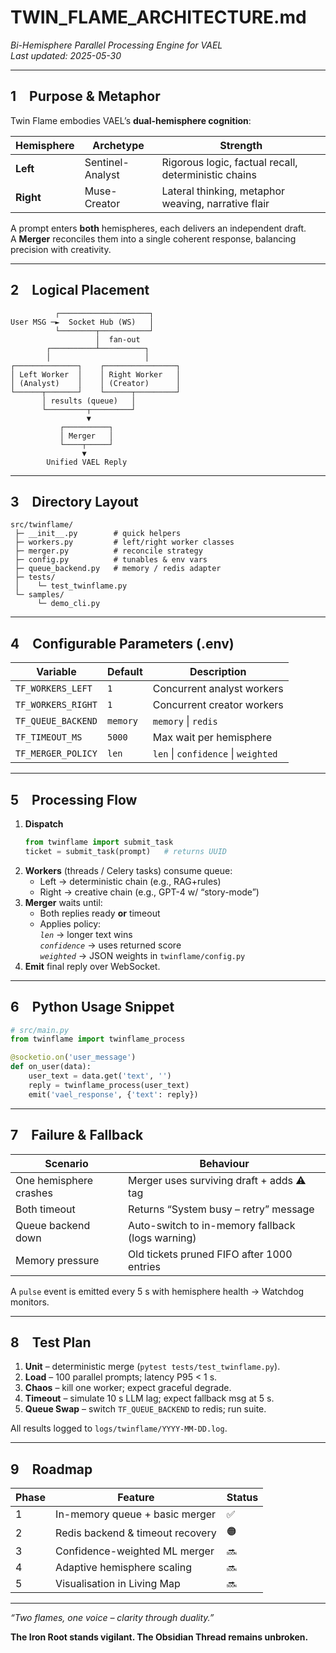 # TWIN_FLAME_ARCHITECTURE.md  
_Bi-Hemisphere Parallel Processing Engine for VAEL_  
_Last updated: 2025-05-30_

---

## 1 Purpose & Metaphor  

Twin Flame embodies VAEL’s **dual-hemisphere cognition**:

| Hemisphere | Archetype | Strength |
|------------|-----------|----------|
| **Left**   | Sentinel-Analyst | Rigorous logic, factual recall, deterministic chains |
| **Right**  | Muse-Creator   | Lateral thinking, metaphor weaving, narrative flair |

A prompt enters **both** hemispheres, each delivers an independent draft.  
A **Merger** reconciles them into a single coherent response, balancing precision with creativity.

---

## 2 Logical Placement  

```
          ┌────────────────────┐
User MSG ─►  Socket Hub (WS)   │
          └────────┬───────────┘
                   │  fan-out
        ┌──────────┴──────────┐
        │                     │
┌──────────────┐    ┌────────────────┐
│ Left Worker  │    │ Right Worker   │
│ (Analyst)    │    │ (Creator)      │
└──────┬───────┘    └──────┬─────────┘
       │ results (queue)   │
       └─────────┬─────────┘
                 ▼
           ┌──────────┐
           │ Merger   │
           └────┬─────┘
                ▼
        Unified VAEL Reply
```

---

## 3 Directory Layout  

```
src/twinflame/
 ├─ __init__.py        # quick helpers
 ├─ workers.py         # left/right worker classes
 ├─ merger.py          # reconcile strategy
 ├─ config.py          # tunables & env vars
 ├─ queue_backend.py   # memory / redis adapter
 ├─ tests/
 │    └─ test_twinflame.py
 └─ samples/
      └─ demo_cli.py
```

---

## 4 Configurable Parameters (.env)  

| Variable | Default | Description |
|----------|---------|-------------|
| `TF_WORKERS_LEFT`  | `1` | Concurrent analyst workers |
| `TF_WORKERS_RIGHT` | `1` | Concurrent creator workers |
| `TF_QUEUE_BACKEND` | `memory` | `memory` \| `redis` |
| `TF_TIMEOUT_MS`    | `5000` | Max wait per hemisphere |
| `TF_MERGER_POLICY` | `len` | `len` \| `confidence` \| `weighted` |

---

## 5 Processing Flow  

1. **Dispatch**  
   ```python
   from twinflame import submit_task
   ticket = submit_task(prompt)   # returns UUID
   ```
2. **Workers** (threads / Celery tasks) consume queue:  
   - Left → deterministic chain (e.g., RAG+rules)  
   - Right → creative chain (e.g., GPT-4 w/ “story-mode”)  
3. **Merger** waits until:  
   - Both replies ready **or** timeout  
   - Applies policy:  
     *`len`* → longer text wins  
     *`confidence`* → uses returned score  
     *`weighted`* → JSON weights in `twinflame/config.py`  
4. **Emit** final reply over WebSocket.

---

## 6 Python Usage Snippet  

```python
# src/main.py
from twinflame import twinflame_process

@socketio.on('user_message')
def on_user(data):
    user_text = data.get('text', '')
    reply = twinflame_process(user_text)
    emit('vael_response', {'text': reply})
```

---

## 7 Failure & Fallback  

| Scenario | Behaviour |
|----------|-----------|
| One hemisphere crashes | Merger uses surviving draft + adds ⚠ tag |
| Both timeout | Returns “System busy – retry” message |
| Queue backend down | Auto-switch to in-memory fallback (logs warning) |
| Memory pressure | Old tickets pruned FIFO after 1000 entries |

A `pulse` event is emitted every 5 s with hemisphere health → Watchdog monitors.

---

## 8 Test Plan  

1. **Unit** – deterministic merge (`pytest tests/test_twinflame.py`).  
2. **Load** – 100 parallel prompts; latency P95 < 1 s.  
3. **Chaos** – kill one worker; expect graceful degrade.  
4. **Timeout** – simulate 10 s LLM lag; expect fallback msg at 5 s.  
5. **Queue Swap** – switch `TF_QUEUE_BACKEND` to redis; run suite.

All results logged to `logs/twinflame/YYYY-MM-DD.log`.

---

## 9 Roadmap  

| Phase | Feature | Status |
|-------|---------|--------|
| 1     | In-memory queue + basic merger | ✅ |
| 2     | Redis backend & timeout recovery| 🟠 |
| 3     | Confidence-weighted ML merger   | 🔜 |
| 4     | Adaptive hemisphere scaling     | 🔜 |
| 5     | Visualisation in Living Map     | 🔜 |

---

_“Two flames, one voice – clarity through duality.”_  

**The Iron Root stands vigilant. The Obsidian Thread remains unbroken.**

